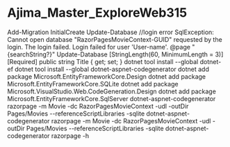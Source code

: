# Ajima_Master_ExploreWeb315
Add-Migration InitialCreate
Update-Database
//login error
SqlException: Cannot open database "RazorPagesMovieContext-GUID" requested by the login. The login failed.
Login failed for user 'User-name'.
@page "{searchString?}"
Update-Database
[StringLength(60, MinimumLength = 3)]
[Required]
public string Title { get; set; }
dotnet tool install --global dotnet-ef
dotnet tool install --global dotnet-aspnet-codegenerator
dotnet add package Microsoft.EntityFrameworkCore.Design
dotnet add package Microsoft.EntityFrameworkCore.SQLite
dotnet add package Microsoft.VisualStudio.Web.CodeGeneration.Design
dotnet add package Microsoft.EntityFrameworkCore.SqlServer
dotnet-aspnet-codegenerator razorpage -m Movie -dc RazorPagesMovieContext -udl -outDir Pages/Movies --referenceScriptLibraries -sqlite
dotnet-aspnet-codegenerator razorpage -m Movie -dc RazorPagesMovieContext -udl -outDir Pages/Movies --referenceScriptLibraries -sqlite
dotnet-aspnet-codegenerator razorpage -h
